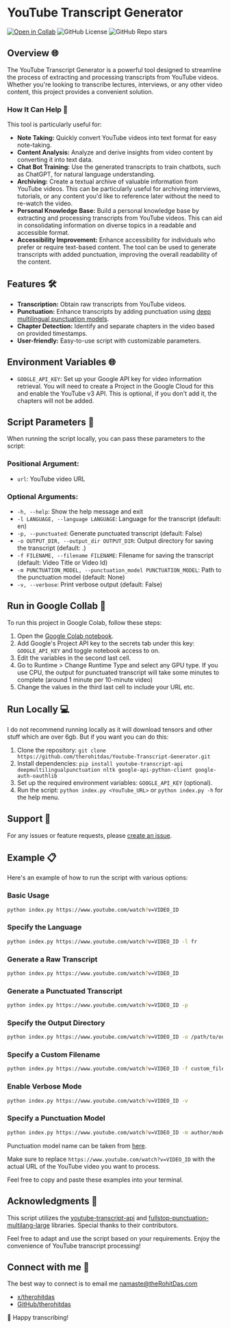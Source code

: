 # YouTube Transcript Generator
[![Open in Collab](https://img.shields.io/badge/Open_in_Collab-555?style=for-the-badge&logo=googlecolab&labelColor=gray&color=purple)](https://colab.research.google.com/github/therohitdas/Youtube-Transcript-Generator/blob/main/main.ipynb)
![GitHub License](https://img.shields.io/github/license/therohitdas/Youtube-Transcript-Generator?style=for-the-badge&color=blue) ![GitHub Repo stars](https://img.shields.io/github/stars/therohitdas/Youtube-Transcript-Generator?style=for-the-badge&logo=github)

## Overview 🌐

The YouTube Transcript Generator is a powerful tool designed to streamline the process of extracting and processing transcripts from YouTube videos. Whether you're looking to transcribe lectures, interviews, or any other video content, this project provides a convenient solution.

### How It Can Help 🚀

This tool is particularly useful for:
- **Note Taking:** Quickly convert YouTube videos into text format for easy note-taking.
- **Content Analysis:** Analyze and derive insights from video content by converting it into text data.
- **Chat Bot Training:** Use the generated transcripts to train chatbots, such as ChatGPT, for natural language understanding.
- **Archiving:** Create a textual archive of valuable information from YouTube videos. This can be particularly useful for archiving interviews, tutorials, or any content you'd like to reference later without the need to re-watch the video.
- **Personal Knowledge Base:** Build a personal knowledge base by extracting and processing transcripts from YouTube videos. This can aid in consolidating information on diverse topics in a readable and accessible format.
- **Accessibility Improvement:** Enhance accessibility for individuals who prefer or require text-based content. The tool can be used to generate transcripts with added punctuation, improving the overall readability of the content.

## Features 🛠️

- **Transcription:** Obtain raw transcripts from YouTube videos.
- **Punctuation:** Enhance transcripts by adding punctuation using [deep multilingual punctuation models](https://huggingface.co/oliverguhr/fullstop-punctuation-multilang-large).
- **Chapter Detection:** Identify and separate chapters in the video based on provided timestamps.
- **User-friendly:** Easy-to-use script with customizable parameters.

## Environment Variables 🌐

- `GOOGLE_API_KEY`: Set up your Google API key for video information retrieval. You will need to create a Project in the Google Cloud for this and enable the YouTube v3 API. This is optional, if you don't add it, the chapters will not be added.

## Script Parameters 📜
When running the script locally, you can pass these parameters to the script:

### Positional Argument:
- `url`: YouTube video URL

### Optional Arguments:
- `-h, --help`: Show the help message and exit
- `-l LANGUAGE, --language LANGUAGE`: Language for the transcript (default: en)
- `-p, --punctuated`: Generate punctuated transcript (default: False)
- `-o OUTPUT_DIR, --output_dir OUTPUT_DIR`: Output directory for saving the transcript (default: .)
- `-f FILENAME, --filename FILENAME`: Filename for saving the transcript (default: Video Title or Video Id)
- `-m PUNCTUATION_MODEL, --punctuation_model PUNCTUATION_MODEL`: Path to the punctuation model (default: None)
- `-v, --verbose`: Print verbose output (default: False)

## Run in Google Collab 🚀
To run this project in Google Colab, follow these steps:
1. Open the [Google Colab notebook](https://colab.research.google.com/github/therohitdas/Youtube-Transcript-Generator/blob/main/main.ipynb).
2. Add Google's Project API key to the secrets tab under this key: `GOOGLE_API_KEY` and toggle notebook access to on.
3. Edit the variables in the second last cell.
4. Go to Runtime > Change Runtime Type and select any GPU type. If you use CPU, the output for punctuated transcript will take some minutes to complete (around 1 minute per 10-minute video)
5. Change the values in the third last cell to include your URL etc.

## Run Locally 💻

I do not recommend running locally as it will download tensors and other stuff which are over 6gb. But if you want you can do this:
1. Clone the repository: `git clone https://github.com/therohitdas/Youtube-Transcript-Generator.git`
2. Install dependencies: `pip install youtube-transcript-api deepmultilingualpunctuation nltk google-api-python-client google-auth-oauthlib`
3. Set up the required environment variables: `GOOGLE_API_KEY` (optional).
4. Run the script: `python index.py <YouTube_URL>` or `python index.py -h` for the help menu.

## Support 🤝

For any issues or feature requests, please [create an issue](https://github.com/therohitdas/Youtube-Transcript-Generator/issues).

## Example 📋
Here's an example of how to run the script with various options:

### Basic Usage
```bash
python index.py https://www.youtube.com/watch?v=VIDEO_ID
```

### Specify the Language

```bash
python index.py https://www.youtube.com/watch?v=VIDEO_ID -l fr
```

### Generate a Raw Transcript

```bash
python index.py https://www.youtube.com/watch?v=VIDEO_ID
```

### Generate a Punctuated Transcript

```bash
python index.py https://www.youtube.com/watch?v=VIDEO_ID -p
```

### Specify the Output Directory

```bash
python index.py https://www.youtube.com/watch?v=VIDEO_ID -o /path/to/output
```

### Specify a Custom Filename

```bash
python index.py https://www.youtube.com/watch?v=VIDEO_ID -f custom_filename
```

### Enable Verbose Mode

```bash
python index.py https://www.youtube.com/watch?v=VIDEO_ID -v
```

### Specify a Punctuation Model

```bash
python index.py https://www.youtube.com/watch?v=VIDEO_ID -m author/model_name
```
Punctuation model name can be taken from [here](https://huggingface.co/oliverguhr/fullstop-punctuation-multilang-large#languages).

Make sure to replace `https://www.youtube.com/watch?v=VIDEO_ID` with the actual URL of the YouTube video you want to process.

Feel free to copy and paste these examples into your terminal.
## Acknowledgments 🙌

This script utilizes the [youtube-transcript-api](https://github.com/jdepoix/youtube-transcript-api) and [fullstop-punctuation-multilang-large](https://huggingface.co/oliverguhr/fullstop-punctuation-multilang-large) libraries. Special thanks to their contributors.

Feel free to adapt and use the script based on your requirements. Enjoy the convenience of YouTube transcript processing!

## Connect with me 📧
The best way to connect is to email me [namaste@theRohitDas.com](mailto:namaste@therohitdas.com)
- [x/therohitdas](https://x.com/therohitdas)
- [GitHub/therohitdas](https://github.com/therohitdas)

🚀 Happy transcribing!
